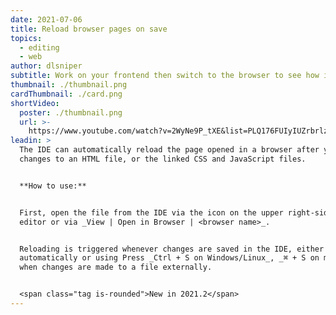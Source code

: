 ```yaml
---
date: 2021-07-06
title: Reload browser pages on save
topics:
  - editing
  - web
author: dlsniper
subtitle: Work on your frontend then switch to the browser to see how it looks like
thumbnail: ./thumbnail.png
cardThumbnail: ./card.png
shortVideo:
  poster: ./thumbnail.png
  url: >-
    https://www.youtube.com/watch?v=2WyNe9P_tXE&list=PLQ176FUIyIUZrbrlz4AY1V8VzBJKZyVlW&index=88
leadin: >
  The IDE can automatically reload the page opened in a browser after you make
  changes to an HTML file, or the linked CSS and JavaScript files.


  **How to use:**


  First, open the file from the IDE via the icon on the upper right-side of the
  editor or via _View | Open in Browser | <browser name>_.


  Reloading is triggered whenever changes are saved in the IDE, either
  automatically or using Press _Ctrl + S on Windows/Linux_, _⌘ + S on macOS_, or
  when changes are made to a file externally.


  <span class="tag is-rounded">New in 2021.2</span>
---
```


